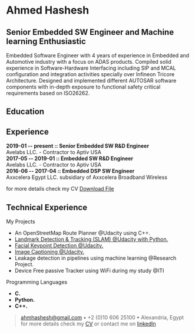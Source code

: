 # Ahmed Hashesh
## Senior Embedded SW Engineer and Machine learning Enthusiastic
Embedded Software Engineer with 4 years of experience in Embedded and Automotive industry with a focus on ADAS products. Compiled solid experience in Software-Hardware Interfacing including SIP and MCAL configuration and integration activities specially over Infineon Tricore Architecture. Designed and implemented different AUTOSAR software components with in-depth exposure to functional safety critical requirements based on ISO26262.

Education
---------



Experience
----------
**2019-01 -- present  ::  Senior Embedded SW R&D Engineer**  
   Avelabs LLC. - Contractor to Aptiv USA  
**2017-05 -- 2019-01  ::  Embedded SW R&D Engineer**  
   Avelabs LLC. - Contractor to Aptiv USA   
**2016-06 -- 2017-04  ::  Embedded DSP SW Engineer**   
   Axxcelera Egypt LLC. subsidiary of Axxcelera Broadband Wireless   
  
for more details check my CV <a href="ahmed-hashesh.pdf">Download File</a>  
  
  
Technical Experience
--------------------

My Projects

   * An OpenStreetMap Route Planner @Udacity using C++. 
   * [Landmark Detection & Tracking (SLAM) @Udacity with Python.](https://github.com/ahmhashesh/CVND/tree/master/Landmark%20Detection%20%26%20Tracking%20(SLAM))
   * [Facial Keypoint Detection @Udacity.](https://github.com/ahmhashesh/CVND/tree/master/Facial%20Keypoint%20Detection)
   * [Image Captioning @Udacity.](https://github.com/ahmhashesh/CVND/tree/master/Image%20Captioning)
   * Leakage detection in pipelines using machine learning @Research Project.
   * Device Free passive Tracker using WiFi during my study @ITI

Programming Languages  
* **C.**  
* **Python.**  
* **C++.**   

> <ahmhashesh@gmail.com> • +2 (0)10 606 25100 •
> Alexandria, Egypt  
for more details check my <a href="ahmed-hashesh.pdf">CV</a>  or contact me on [linkedIn](https://www.linkedin.com/in/ahmed-hashesh-01583784/)
